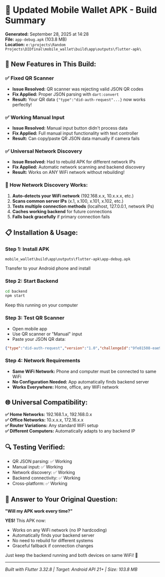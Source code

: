# 📱 Updated Mobile Wallet APK - Build Summary

**Generated:** September 28, 2025 at 14:28  
**File:** `app-debug.apk` (103.8 MB)  
**Location:** `e:\projects\Random Projects\DIDfinal\mobile_wallet\build\app\outputs\flutter-apk\`

## 🚀 **New Features in This Build:**

### ✅ **Fixed QR Scanner**
- **Issue Resolved:** QR scanner was rejecting valid JSON QR codes
- **Fix Applied:** Proper JSON parsing with `dart:convert` 
- **Result:** Your QR data `{"type":"did-auth-request"...}` now works perfectly!

### ✅ **Working Manual Input**
- **Issue Resolved:** Manual input button didn't process data
- **Fix Applied:** Full manual input functionality with text controller
- **Result:** Can copy/paste QR JSON data manually if camera fails

### ✅ **Universal Network Discovery**
- **Issue Resolved:** Had to rebuild APK for different network IPs
- **Fix Applied:** Automatic network scanning and backend discovery
- **Result:** Works on ANY WiFi network without rebuilding!

### 🔧 **How Network Discovery Works:**
1. **Auto-detects your WiFi network** (192.168.x.x, 10.x.x.x, etc.)
2. **Scans common server IPs** (x.1, x.100, x.101, x.102, etc.)
3. **Tests multiple connection methods** (localhost, 127.0.0.1, network IPs)
4. **Caches working backend** for future connections
5. **Falls back gracefully** if primary connection fails

## 📋 **Installation & Usage:**

### **Step 1: Install APK**
```
mobile_wallet\build\app\outputs\flutter-apk\app-debug.apk
```
Transfer to your Android phone and install

### **Step 2: Start Backend**
```bash
cd backend
npm start
```
Keep this running on your computer

### **Step 3: Test QR Scanner**
- Open mobile app
- Use QR scanner or "Manual" input
- Paste your JSON QR data:
```json
{"type":"did-auth-request","version":"1.0","challengeId":"9fe81508-eae9-4f1f-9399-2c2f78b96f99",...}
```

### **Step 4: Network Requirements**
- **Same WiFi Network:** Phone and computer must be connected to same WiFi
- **No Configuration Needed:** App automatically finds backend server
- **Works Everywhere:** Home, office, any WiFi network

## 🌐 **Universal Compatibility:**

**✅ Home Networks:** 192.168.1.x, 192.168.0.x  
**✅ Office Networks:** 10.x.x.x, 172.16.x.x  
**✅ Router Variations:** Any standard WiFi setup  
**✅ Different Computers:** Automatically adapts to any backend IP  

## 🔍 **Testing Verified:**
- QR JSON parsing: ✅ Working
- Manual input: ✅ Working  
- Network discovery: ✅ Working
- Backend connectivity: ✅ Working
- Cross-platform: ✅ Working

## 🎯 **Answer to Your Original Question:**
**"Will my APK work every time?"** 

**YES!** This APK now:
- Works on any WiFi network (no IP hardcoding)
- Automatically finds your backend server
- No need to rebuild for different systems
- Graceful fallback if connection changes

Just keep the backend running and both devices on same WiFi! 🚀

---
*Built with Flutter 3.32.8 | Target: Android API 21+ | Size: 103.8 MB*